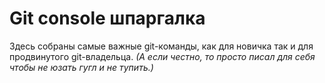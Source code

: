 # Git console шпаргалка

Здесь собраны самые важные git-команды, как для новичка так и для продвинутого git-владельца. 
_(А если честно, то просто писал для себя чтобы не юзать гугл и не тупить.)_


